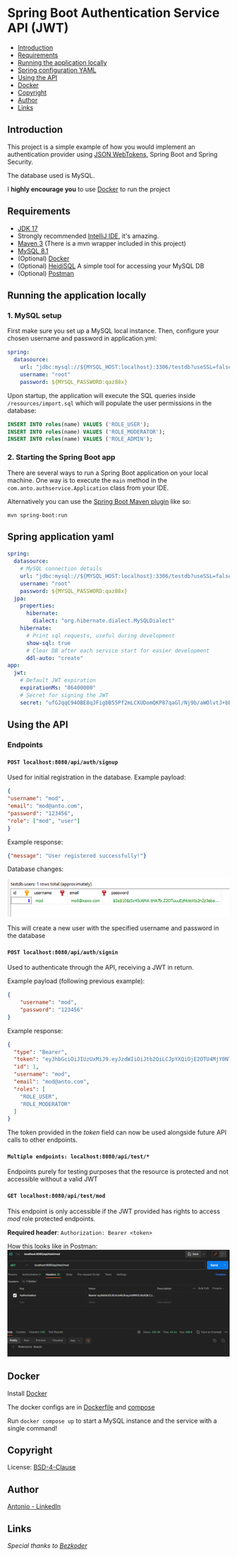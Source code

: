 # Spring Boot Authentication Service API (JWT)

* [Introduction](#introduction)
* [Requirements](#requirements)
* [Running the application locally](#running-the-application-locally)
* [Spring configuration YAML](#spring-application-yaml)
* [Using the API](#using-the-API)
* [Docker](#docker)
* [Copyright](#copyright)
* [Author](#author)
* [Links](#links)

## Introduction
This project is a simple example of how you would implement
an authentication provider using [JSON WebTokens](https://jwt.io/), Spring Boot and Spring Security.

The database used is MySQL.

I <b>highly encourage you</b> to use [Docker](#docker) to run the project

## Requirements
- [JDK 17](https://www.oracle.com/java/technologies/javase/jdk17-archive-downloads.html)
- Strongly recommended [IntelliJ IDE](https://www.jetbrains.com/idea/download/?section=windows), it's amazing.
- [Maven 3](https://maven.apache.org) (There is a mvn wrapper included in this project)
- [MySQL 8.1](https://dev.mysql.com/downloads/mysql/)
- (Optional) [Docker](https://docs.docker.com/engine/install/)
- (Optional) [HeidiSQL](https://www.heidisql.com/download.php) A simple tool for accessing your MySQL DB
- (Optional) [Postman](https://www.postman.com/downloads/) 

## Running the application locally

### 1. MySQL setup
First make sure you set up a MySQL local instance.
Then, configure your chosen username and password in application.yml:
```yaml
spring:
  datasource:
    url: "jdbc:mysql://${MYSQL_HOST:localhost}:3306/testdb?useSSL=false&createDatabaseIfNotExist=true&allowPublicKeyRetrieval=true"
    username: "root"
    password: ${MYSQL_PASSWORD:qaz88x}
```
Upon startup, the application will execute the SQL queries inside ```/resources/import.sql```
which will populate the user permissions in the database:
```sql
INSERT INTO roles(name) VALUES ('ROLE_USER');
INSERT INTO roles(name) VALUES ('ROLE_MODERATOR');
INSERT INTO roles(name) VALUES ('ROLE_ADMIN');
```

### 2. Starting the Spring Boot app
There are several ways to run a Spring Boot application on your local machine. One way is to execute the `main` method in the `com.anto.authservice.Application` class from your IDE.

Alternatively you can use the [Spring Boot Maven plugin](https://docs.spring.io/spring-boot/docs/current/reference/html/build-tool-plugins-maven-plugin.html) like so:

```shell
mvn spring-boot:run
```

## Spring application yaml
```yaml
spring: 
  datasource:
    # MySQL connection details
    url: "jdbc:mysql://${MYSQL_HOST:localhost}:3306/testdb?useSSL=false&createDatabaseIfNotExist=true&allowPublicKeyRetrieval=true"
    username: "root"
    password: ${MYSQL_PASSWORD:qaz88x}
  jpa:
    properties:
      hibernate:
        dialect: "org.hibernate.dialect.MySQLDialect"
    hibernate:
      # Print sql requests, useful during development
      show-sql: true
      # Clear DB after each service start for easier development
      ddl-auto: "create"
app:
  jwt:
    # Default JWT expiration
    expirationMs: "86400000"
    # Secret for signing the JWT
    secret: "ufGJqqC94OBE8qJFigbB55Pf2mLCXUDomQKP87qaGl/Nj9b/aWOlvtJ+bBtggH9XnBHR4M7SBtGOq++XfXw0iw=="

```

## Using the API
### Endpoints
#### ```POST localhost:8080/api/auth/signup```
  
Used for initial registration in the database. Example payload:
```json
{
"username": "mod",
"email": "mod@anto.com",
"password": "123456",
"role": ["mod", "user"]
}
```
Example response:
```json
{"message": "User registered successfully!"}
```
Database changes:

![HeidiSQL-after-signup.png](img/HeidiSQL-after-signup.png)

This will create a new user with the specified username and password in the database

#### ```POST localhost:8080/api/auth/signin```
Used to authenticate through the API, receiving a JWT in return.

Example payload (following previous example):
```json
{
    "username": "mod",
    "password": "123456"
}
```
Example response:
```json
{
  "type": "Bearer",
  "token": "eyJhbGciOiJIUzUxMiJ9.eyJzdWIiOiJtb2QiLCJpYXQiOjE2OTU4MjY0NTEsImV4cCI6MTY5NTkxMjg1MX0.eFe8VtXxEXp7lDlMM9evXG-dx9oSarzJZto5I9d3D-t53mTsJ7iU3q6_vvi6dJ_BUnWzGm7YLaC6Hm1iQ3ZKJA",
  "id": 1,
  "username": "mod",
  "email": "mod@anto.com",
  "roles": [
    "ROLE_USER",
    "ROLE_MODERATOR"
  ]
}
```
The token provided in the *token* field can now be used alongside future API calls to other endpoints.

#### ```Multiple endpoints: localhost:8080/api/test/*``` 
Endpoints purely for testing purposes that the resource is protected and not accessible without a valid JWT

#### ```GET localhost:8080/api/test/mod```
This endpoint is only accessible if the JWT provided has rights to access *mod* role protected endpoints.

<b>Required header</b>: ```Authorization: Bearer <token>```

How this looks like in Postman: ![Request-mods-only.png](img/Request-mods-only.png)

## Docker
Install [Docker](https://docs.docker.com/engine/install/)

The docker configs are in [Dockerfile](service/Dockerfile) and [compose](compose.yaml)

Run ```docker compose up``` to start a MySQL instance and the service with a single command!

## Copyright
License: [BSD-4-Clause](LICENSE)

## Author
[Antonio - LinkedIn](https://www.linkedin.com/in/antonio-lyubchev/)

## Links
*Special thanks to [Bezkoder](https://www.bezkoder.com/)*
